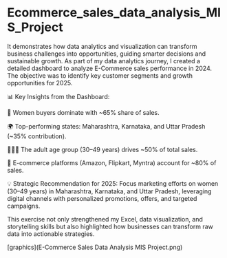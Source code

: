 # Ecommerce_sales_data_analysis_MIS_Project
It demonstrates how data analytics and visualization can transform business challenges into opportunities, guiding smarter decisions and sustainable growth.
As part of my data analytics journey, I created a detailed dashboard to analyze E-Commerce sales performance in 2024. The objective was to identify key customer segments and growth opportunities for 2025.

📊 Key Insights from the Dashboard:

👩 Women buyers dominate with ~65% share of sales.

🌍 Top-performing states: Maharashtra, Karnataka, and Uttar Pradesh (~35% contribution).

👨‍👩‍👧 The adult age group (30–49 years) drives ~50% of total sales.

🛒 E-commerce platforms (Amazon, Flipkart, Myntra) account for ~80% of sales.

💡 Strategic Recommendation for 2025:
Focus marketing efforts on women (30–49 years) in Maharashtra, Karnataka, and Uttar Pradesh, leveraging digital channels with personalized promotions, offers, and targeted campaigns.

This exercise not only strengthened my Excel, data visualization, and storytelling skills but also highlighted how businesses can transform raw data into actionable strategies.

[graphics](E-Commerce Sales Data Analysis MIS Project.png)
